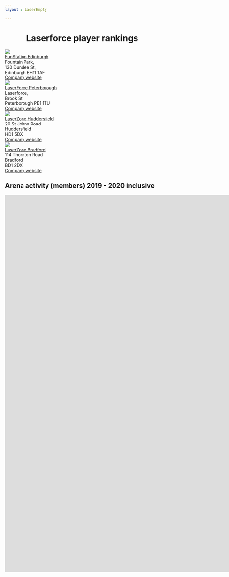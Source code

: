 ```yaml
---
layout : LaserEmpty

---
```



<center><h1>Laserforce player rankings</h1></center>

<div class = "row container-fluid " >
<div class = "col-sm-2" style = ""></div>
<div class = "col-sm-4 genericWrapper LaserCardWrapper7-9" style = "">
    <div class = "row">
        <div class = "col-xs-4">
            <a href = "{{ "/7-9/" | relative_url }}"> 
                <img src = "{{ "/assets/images/7-9logo250.png" | relative_url}}"  class = "LaserCardLogo"  /> 
            </a>
        </div>
        <div class = "col-xs-8"> 
            <a href = "{{ "/7-9/" | relative_url }}">FunStation Edinburgh </a><br/>
            Fountain Park, <br/>
            130 Dundee St, <br/>
            Edinburgh EH11 1AF <br/>
            <a href = "https://www.funstationuk.com/laser-station">Company website</a>
        </div>
    </div>
</div>

<div class = "col-sm-4 genericWrapper LaserCardWrapper7-2" style = "">
    <div class = "row">
    <div class = "col-xs-4">
        <a href = "{{ "/7-2/" | relative_url }}"> 
            <img src = "{{ "/assets/images/7-2logo250.png" | relative_url}}" class = "LaserCardLogo"  />
        </a>
    </div>
    <div class = "col-xs-8"> 
        <a href = "{{ "/7-2/" | relative_url }}">LaserForce Peterborough </a><br/>
        Laserforce, <br/>
        Brook St, <br/>
        Peterborough PE1 1TU <br/>
        <a href = "https://www.funstationuk.com/laser-station">Company website</a>
    </div>
    </div>
</div>
<div class = "col-sm-2" style = ""></div>
</div>

<div class = "row container-fluid " >
<div class = "col-sm-2" style = ""></div>
<div class = "col-sm-4 genericWrapper LaserCardWrapper7-8" style = "">
    <div class = "row">
    <div class = "col-xs-4">
        <a href = "{{ "/7-8/" | relative_url }}"> 
            <img src = "{{ "/assets/images/7-8logo250.png" | relative_url}}" class = "LaserCardLogo"  />
        </a>
    </div>
    <div class = "col-xs-8"> 
        <a href = "{{ "/7-8/" | relative_url }}">LaserZone Huddersfield</a><br/>
        29 St Johns Road <br/>
        Huddersfield<br/>
        HD1 5DX <br/>
        <a href = "http://huddersfield.laserzone.cc/">Company website</a>
    </div>
    </div>
</div>
<div class = "col-sm-4 genericWrapper LaserCardWrapper7-10" style = "">
    <div class = "row">
    <div class = "col-xs-4">
        <a href = "{{ "/7-10/" | relative_url }}"> 
            <img src = "{{ "/assets/images/7-10logo250.png" | relative_url}}" class = "LaserCardLogo"  />
        </a>
    </div>
    <div class = "col-xs-8"> 
        <a href = "{{ "/7-10/" | relative_url }}"> LaserZone Bradford </a><br/>
        114 Thornton Road<br/>
        Bradford <br/>
        BD1 2DX<br/>        
        <a href = "http://bradford.laserzone.cc/">Company website</a>
    </div>
    </div>
</div>
<div class = "col-sm-2" style = ""></div>
</div>

<h2> Arena activity (members) 2019 - 2020 inclusive </h2>
<div class = "row container-fluid " >
<div class = "col-sm-2" style = ""></div>
<iframe width="1991" height="1231" seamless frameborder="0" scrolling="no" src="https://docs.google.com/spreadsheets/d/e/2PACX-1vRhSzF4aVf-lx9jhV6cENZnaKkPzupxUmxxZ1ran-OrBSxWJkmnaLTNWcoim6cgFBL4Ue4fg2MhEF3o/pubchart?oid=332821321&amp;format=interactive" class = "col-lg-8"></iframe>
<div class = "col-sm-2" style = ""></div>
</div>